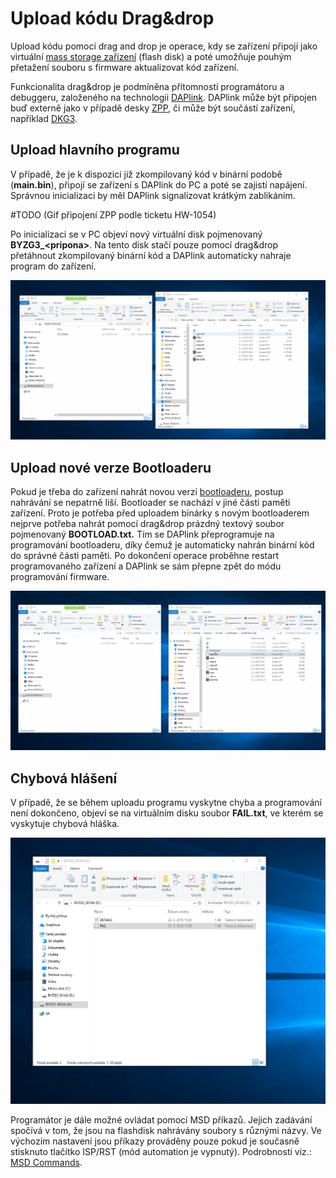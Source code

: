 # Upload kódu Drag&drop

Upload kódu pomocí drag and drop je operace, kdy se zařízení připojí jako virtuální [mass storage zařízení](https://en.wikipedia.org/wiki/Mass_storage) \(flash disk\) a poté umožňuje pouhým přetažení souboru s firmware aktualizovat kód zařízení. 

Funkcionalita drag&drop je podmíněna přítomností programátoru a debuggeru, založeného na technologii [DAPlink](https://github.com/ARMmbed/DAPLink). DAPlink může být připojen buď externě jako v případě desky [ZPP](../../hardware/ostatni/zppg3/), či může být součástí zařízení, například [DKG3](../../hardware/ostatni/devkitg3/).

## Upload hlavního programu

V případě, že je k dispozici již zkompilovaný kód v binární podobě \(**main.bin**\), připojí se zařízení s DAPlink  do PC a poté se zajistí napájení. Správnou inicializaci by měl DAPlink signalizovat krátkým zablikáním.

 \#TODO \(Gif připojení ZPP podle ticketu HW-1054\) 

Po inicializaci se v PC objeví nový virtuální disk pojmenovaný  **BYZG3\_&lt;pripona&gt;**. Na tento disk stačí pouze pomocí drag&drop přetáhnout zkompilovaný binární kód a DAPlink automaticky nahraje program do zařízení.

![](../../../.gitbook/assets/git_upload_zpp.gif)

## Upload nové verze Bootloaderu  

Pokud je třeba do zařízení nahrát novou verzi [bootloaderu](../../architektura-fw/bootloader/), postup nahrávání se nepatrně liší. Bootloader se nachází v jiné části paměti zařízení. Proto je potřeba před uploadem binárky s novým bootloaderem nejprve potřeba nahrát pomocí drag&drop prázdný textový soubor pojmenovaný **BOOTLOAD.txt.** Tím se DAPlink přeprogramuje na programování bootloaderu, díky čemuž je automaticky nahrán binární kód do správné části paměti. Po dokončení operace proběhne restart programovaného zařízení a DAPlink se sám přepne zpět do módu programování firmware.

![](../../../.gitbook/assets/git_upload_zpp_bootload.gif)

## Chybová hlášení

V případě, že se během uploadu programu vyskytne chyba a programování není dokončeno, objeví se na virtuálním disku soubor **FAIL.txt**, ve kterém se vyskytuje chybová hláška. 

![](../../../.gitbook/assets/zpp_fail.png)

Programátor je dále možné ovládat pomocí MSD příkazů. Jejich zadávání spočívá v tom, že jsou na flashdisk nahrávány soubory s různými názvy. Ve výchozím nastavení jsou příkazy prováděny pouze pokud je současně stisknuto tlačítko ISP/RST \(mód automation je vypnutý\). Podrobnosti viz.: [MSD Commands](https://github.com/mbedmicro/DAPLink/blob/master/docs/MSD_COMMANDS.md).

